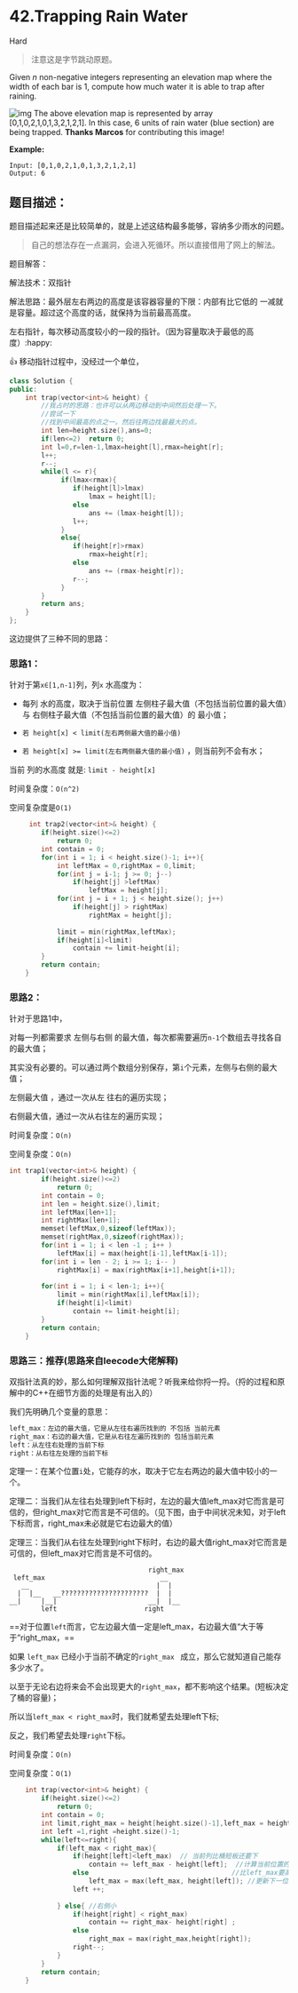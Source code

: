 # 42.Trapping Rain Water

Hard   

> 注意这是字节跳动原题。

Given *n* non-negative integers representing an elevation map where the width of each bar is 1, compute how much water it is able to trap after raining.

![img](Untitled.assets/rainwatertrap.png)
The above elevation map is represented by array [0,1,0,2,1,0,1,3,2,1,2,1]. In this case, 6 units of rain water (blue section) are being trapped. **Thanks Marcos** for contributing this image!

**Example:**

```
Input: [0,1,0,2,1,0,1,3,2,1,2,1]
Output: 6
```

## 题目描述：

题目描述起来还是比较简单的，就是上述这结构最多能够，容纳多少雨水的问题。

> 自己的想法存在一点漏洞，会进入死循环。所以直接借用了网上的解法。

题目解答：

解法技术：双指针

解法思路：最外层左右两边的高度是该容器容量的下限：内部有比它低的 一减就是容量。超过这个高度的话，就保持为当前最高高度。

左右指针，每次移动高度较小的一段的指针。（因为容量取决于最低的高度）:happy:

 :+1:   移动指针过程中，没经过一个单位，

``` C++
class Solution {
public:
    int trap(vector<int>& height) {
        //我占时的思路：也许可以从两边移动到中间然后处理一下。
        //尝试一下
        //找到中间最高的点之一。然后往两边找最最大的点。
        int len=height.size(),ans=0;
        if(len<=2)  return 0;
        int l=0,r=len-1,lmax=height[l],rmax=height[r];
        l++;
        r--;
        while(l <= r){
             if(lmax<rmax){
                if(height[l]>lmax)
                    lmax = height[l];
                else
                    ans += (lmax-height[l]);
                l++;
             } 
             else{
                if(height[r]>rmax)
                    rmax=height[r];
                else
                    ans += (rmax-height[r]);
                r--;
             }
        }
        return ans;
    }
};
```



这边提供了三种不同的思路：

### 思路1：

针对于第`x∈[1,n-1]`列，列`x` 水高度为：

- 每列 水的高度，取决于当前位置 左侧柱子最大值（不包括当前位置的最大值）与  右侧柱子最大值（不包括当前位置的最大值）的 最小值；

- `若 height[x] < limit(左右两侧最大值的最小值)` 
- `若 height[x] >= limit(左右两侧最大值的最小值)` ，则当前列不会有水；

 当前 列的水高度 就是: `limit - height[x]`

时间复杂度：`O(n^2)`

空间复杂度是`O(1)`

```c++
     int trap2(vector<int>& height) {
        if(height.size()<=2)
            return 0;
        int contain = 0;
        for(int i = 1; i < height.size()-1; i++){
            int leftMax = 0,rightMax = 0,limit;
            for(int j = i-1; j >= 0; j--)
                if(height[j] >leftMax)
                    leftMax = height[j];
            for(int j = i + 1; j < height.size(); j++)
                if(height[j] > rightMax)
                    rightMax = height[j];
            
            limit = min(rightMax,leftMax);
            if(height[i]<limit)
                contain += limit-height[i];
        }
        return contain;
    }
```



### 思路2：

针对于思路1中，

对每一列都需要求  左侧与右侧 的最大值，每次都需要遍历`n-1`个数组去寻找各自的最大值；

其实没有必要的。可以通过两个数组分别保存，第`i`个元素，左侧与右侧的最大值；

左侧最大值 ，通过一次从左 往右的遍历实现；

右侧最大值，通过一次从右往左的遍历实现； 

时间复杂度：`O(n)`

空间复杂度：`O(n)`

```c++
int trap1(vector<int>& height) {
        if(height.size()<=2)
            return 0;
        int contain = 0;
        int len = height.size(),limit;
        int leftMax[len+1];
        int rightMax[len+1];
        memset(leftMax,0,sizeof(leftMax));
        memset(rightMax,0,sizeof(rightMax));
        for(int i = 1; i < len -1 ; i++ )
            leftMax[i] = max(height[i-1],leftMax[i-1]);
        for(int i = len - 2; i >= 1; i-- )
            rightMax[i] = max(rightMax[i+1],height[i+1]);
    
        for(int i = 1; i < len-1; i++){
            limit = min(rightMax[i],leftMax[i]);
            if(height[i]<limit)
                contain += limit-height[i];
        }
        return contain;
    }

```



### 思路三：推荐(思路来自leecode大佬解释)

双指针法真的妙，那么如何理解双指针法呢？听我来给你捋一捋。（捋的过程和原解中的C++在细节方面的处理是有出入的）

我们先明确几个变量的意思：

```scss
left_max：左边的最大值，它是从左往右遍历找到的 不包括 当前元素
right_max：右边的最大值，它是从右往左遍历找到的 包括当前元素
left：从左往右处理的当前下标
right：从右往左处理的当前下标
```

定理一：在某个位置`i`处，它能存的水，取决于它左右两边的最大值中较小的一个。

定理二：当我们从左往右处理到left下标时，左边的最大值left_max对它而言是可信的，但right_max对它而言是不可信的。（见下图，由于中间状况未知，对于left下标而言，right_max未必就是它右边最大的值）

定理三：当我们从右往左处理到right下标时，右边的最大值right_max对它而言是可信的，但left_max对它而言是不可信的。

```text
                                   right_max
 left_max                             __
   __                                |  |
  |  |__   __??????????????????????  |  |
__|     |__|                       __|  |__
        left                      right
```



==对于位置`left`而言，它左边最大值一定是left_max，右边最大值“大于等于”right_max，==

如果 `left_max` 已经小于当前不确定的`right_max ` 成立，那么它就知道自己能存多少水了。

以至于无论右边将来会不会出现更大的`right_max`，都不影响这个结果。(短板决定了桶的容量)；



 所以当`left_max < right_max`时，我们就希望去处理left下标;

反之，我们希望去处理`right`下标。



时间复杂度：`O(n)`

空间复杂度：`O(1)`

```c++
    int trap(vector<int>& height) {
        if(height.size()<=2)
            return 0;
        int contain = 0;
        int limit,right_max = height[height.size()-1],left_max = height[0];
        int left =1,right =height.size()-1;
        while(left<=right){
            if(left_max < right_max){ 
                if(height[left]<left_max)  // 当前列比桶短板还要下  
                    contain += left_max - height[left];  //计算当前位置的盛放的水量
                else									//比left_max要高
                    left_max = max(left_max, height[left]); //更新下一位置的left_max
                left ++;
               
            } else{ //右侧小
                if(height[right] < right_max)
                    contain += right_max- height[right] ; 
                else 
                    right_max = max(right_max,height[right]);
                right--;
            }
        }
        return contain;
    }
```





